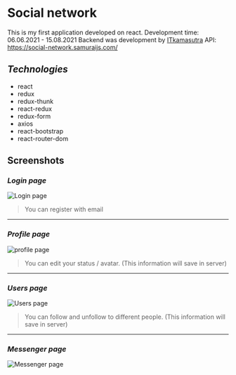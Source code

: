# Social network 

This is my first application developed on react.
Development time: 06.06.2021 - 15.08.2021
Backend was development by [ITkamasutra](https://www.youtube.com/channel/UCTW0FUhT0m-Bqg2trTbSs0g)
API: https://social-network.samuraijs.com/

## *Technologies*
* react
* redux
* redux-thunk
* react-redux
* redux-form
* axios
* react-bootstrap
* react-router-dom

## Screenshots

### *Login page*
![Login page](https://i.ibb.co/pXZq2bP/Screenshot-2021-08-15-133446.png)
> You can register with email

***

### *Profile page*
![profile page](https://i.ibb.co/ZLdXkQY/Screenshot-2021-08-15-132750.png)
> You can edit your status / avatar. (This information will save in server)

***

### *Users page*
![Users page](https://i.ibb.co/dJWR0gP/Screenshot-2021-08-15-133420.png)
> You can follow and unfollow to different people. (This information will save in server)

***

### *Messenger page*
![Messenger page](https://i.ibb.co/kB5rS37/Screenshot-2021-08-15-133357.png)
